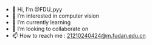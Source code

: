 - 👋 Hi, I’m @FDU_pyy
- 👀 I’m interested in computer vision
- 🌱 I’m currently learning 
- 💞️ I’m looking to collaborate on 
- 📫 How to reach me : 21210240424@m.fudan.edu.cn

<!---
FDUpyy/FDUpyy is a ✨ special ✨ repository because its `README.md` (this file) appears on your GitHub profile.
You can click the Preview link to take a look at your changes.
--->
